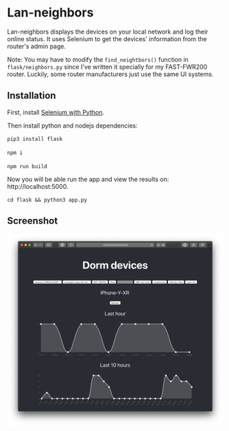 # Lan-neighbors

Lan-neighbors displays the devices on your local network and log their online status. It uses Selenium to get the devices' information from the router's admin page.

Note: You may have to modify the `find_neightbors()` function in `flask/neighbors.py` since I've written it specially for my FAST-FWR200 router. Luckily, some router manufacturers just use the same UI systems.

## Installation

First, install [Selenium with Python](https://selenium-python.readthedocs.io/installation.html).

Then install python and nodejs dependencies:

    pip3 install flask
    
    npm i 
    
    npm run build
    
    
Now you will be able run the app and view the results on: http://localhost:5000.

    cd flask && python3 app.py


## Screenshot

![capture](./screenshots/screenshot.png)
